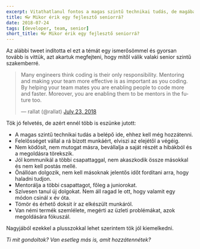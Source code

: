 ```yaml
---
excerpt: Vitathatlanul fontos a magas szintű technikai tudás, de magában attól nem lesz valaki senior.
title: 👓 Mikor érik egy fejlesztő seniorrá?
date: 2018-07-24
tags: [developer, team, senior]
short_title: 👓 Mikor érik egy fejlesztő seniorrá?
---
```


Az alábbi tweet indította el ezt a témát egy ismerősömmel és gyorsan tovább is vittük, azt akartuk megfejteni, hogy mitől válik valaki senior szintű szakemberré.

<blockquote class="twitter-tweet" data-lang="en"><p lang="en" dir="ltr">Many engineers think coding is their only responsibility. Mentoring and making your team more effective is as important as you coding. By helping your team mates you are enabling people to code more and faster. Moreover, you are enabling them to be mentors in the future too.</p>&mdash; rallat (@rallat) <a href="https://twitter.com/rallat/status/1021307320142188544?ref_src=twsrc%5Etfw">July 23, 2018</a></blockquote> <script async src="https://platform.twitter.com/widgets.js" charset="utf-8"></script>

Tök jó felvetés, de azért ennél több is eszünke jutott:
- A magas szintű technikai tudás a belépő ide, ehhez kell még hozzátenni.
- Felelősséget vállal a rá bízott munkáért, elviszi az elejétől a végéig.
- Nem ködösít, nem mutogat másra, bevállalja a saját részét a hibákból és a megoldásra törekszik.
- Jól kommunikál a többi csapattaggal, nem akaszkodik össze másokkal és nem kell postás mellé.
- Önállóan dolgozik, nem kell másoknak jelentős időt fordítani arra, hogy haladni tudjon.
- Mentorálja a többi csapattagot, főleg a juniorokat.
- Szívesen tanul új dolgokat. Nem áll ragad le ott, hogy valamit egy módon csinál x év óta.
- Tömör és érhető doksit ír az elkészült munkáról.
- Van némi termék szemlélete, megérti az üzleti problémákat, azok megoldására fókuszál.

Nagyjából ezekkel a plusszokkal lehet szerintem tök jól kiemelkedni.

*Ti mit gondoltok? Van esetleg más is, amit hozzátennétek?*